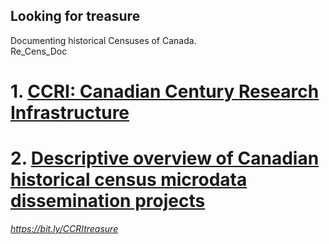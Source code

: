 ## Looking for treasure
Documenting historical Censuses of Canada.   
Re_Cens_Doc

# 1. [CCRI: Canadian Century Research Infrastructure](https://github.com/SusanMowers/reCens_doc/blob/main/EN/ccri-prelim.md) 

# 2. [Descriptive overview of Canadian historical census microdata dissemination projects](https://github.com/SusanMowers/reCens_doc/blob/main/EN/A_descriptive_overview_of_dissemination_projects_regarding%20_historical_Canadian_Census_microdata.pdf)  
  
  
*<https://bit.ly/CCRItreasure>*
